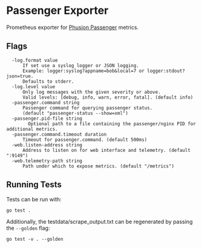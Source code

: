 # Passenger Exporter

Prometheus exporter for [Phusion Passenger](https://www.phusionpassenger.com) metrics.

## Flags

```
  -log.format value
      If set use a syslog logger or JSON logging.
      Example: logger:syslog?appname=bob&local=7 or logger:stdout?json=true.
      Defaults to stderr.
  -log.level value
      Only log messages with the given severity or above.
      Valid levels: [debug, info, warn, error, fatal]. (default info)
  -passenger.command string
      Passenger command for querying passenger status.
      (default "passenger-status --show=xml")
  -passenger.pid-file string
    	Optional path to a file containing the passenger/nginx PID for additional metrics.
  -passenger.command.timeout duration
      Timeout for passenger.command. (default 500ms)
  -web.listen-address string
      Address to listen on for web interface and telemetry. (default ":9149")
  -web.telemetry-path string
      Path under which to expose metrics. (default "/metrics")
```


## Running Tests

Tests can be run with:
```
go test .
```

Additionally, the testdata/scrape_output.txt can be regenerated by passing the
`--golden` flag:
```
go test -v . --golden
```
